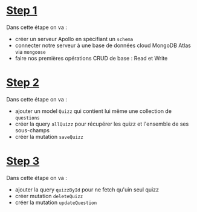 # [Step 1](./doc/step1.md)

Dans cette étape on va :

- créer un serveur Apollo en spécifiant un `schema`
- connecter notre serveur à une base de données cloud MongoDB Atlas via `mongoose`
- faire nos premières opérations CRUD de base : Read et Write

# [Step 2](./doc/step2.md)

Dans cette étape on va :

- ajouter un model `Quizz` qui contient lui même une collection de `questions`
- créer la query `allQuizz` pour récupérer les quizz et l'ensemble de ses sous-champs
- créer la mutation `saveQuizz`

# [Step 3](./doc/step3.md)

Dans cette étape on va :

- ajouter la query `quizzById` pour ne fetch qu'uin seul quizz
- créer mutation `deleteQuizz`
- créer la mutation `updateQuestion`
